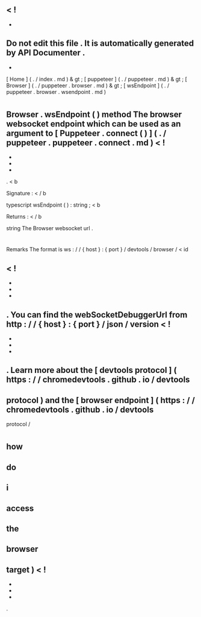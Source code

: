 <
!
-
-
Do
not
edit
this
file
.
It
is
automatically
generated
by
API
Documenter
.
-
-
>
[
Home
]
(
.
/
index
.
md
)
&
gt
;
[
puppeteer
]
(
.
/
puppeteer
.
md
)
&
gt
;
[
Browser
]
(
.
/
puppeteer
.
browser
.
md
)
&
gt
;
[
wsEndpoint
]
(
.
/
puppeteer
.
browser
.
wsendpoint
.
md
)
#
#
Browser
.
wsEndpoint
(
)
method
The
browser
websocket
endpoint
which
can
be
used
as
an
argument
to
[
Puppeteer
.
connect
(
)
]
(
.
/
puppeteer
.
puppeteer
.
connect
.
md
)
<
!
-
-
-
-
>
.
<
b
>
Signature
:
<
/
b
>
typescript
wsEndpoint
(
)
:
string
;
<
b
>
Returns
:
<
/
b
>
string
The
Browser
websocket
url
.
#
#
Remarks
The
format
is
ws
:
/
/
{
host
}
:
{
port
}
/
devtools
/
browser
/
<
id
>
<
!
-
-
-
-
>
.
You
can
find
the
webSocketDebuggerUrl
from
http
:
/
/
{
host
}
:
{
port
}
/
json
/
version
<
!
-
-
-
-
>
.
Learn
more
about
the
[
devtools
protocol
]
(
https
:
/
/
chromedevtools
.
github
.
io
/
devtools
-
protocol
)
and
the
[
browser
endpoint
]
(
https
:
/
/
chromedevtools
.
github
.
io
/
devtools
-
protocol
/
#
how
-
do
-
i
-
access
-
the
-
browser
-
target
)
<
!
-
-
-
-
>
.
